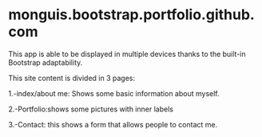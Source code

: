 # monguis.bootstrap.portfolio.github.com

This app is able to be displayed in multiple devices thanks to the built-in Bootstrap adaptability.

This site content is divided in 3 pages:

1.-index/about me: Shows some basic information about myself.

2.-Portfolio:shows some pictures with inner labels

3.-Contact: this shows a form that allows people to contact me.

